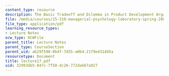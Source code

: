 ```yaml
---
content_type: resource
description: The Basic Tradeoff and Dilemma in Product Development Organization
file: /media/courses/15-310-managerial-psychology-laboratory-spring-2003/32993db5847c7f50dc26772deb67a927_lecture17.pdf
file_type: application/pdf
learning_resource_types:
- Lecture Notes
ocw_type: OCWFile
parent_title: Lecture Notes
parent_type: CourseSection
parent_uid: ab29f590-0b4f-7d55-a0b4-21f9e431d45a
resourcetype: Document
title: lecture17.pdf
uid: 32993db5-847c-7f50-dc26-772deb67a927
---
```

